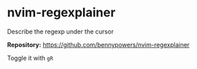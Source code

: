 # nvim-regexplainer

Describe the regexp under the cursor

**Repository:** <https://github.com/bennypowers/nvim-regexplainer>

Toggle it with `gR`

<!-- vim: set ft=markdown: -->